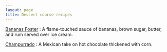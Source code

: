 ```yaml
---
layout: page
title: Dessert course recipes
---
```


[Bananas Foster](../bananas-foster)
:   A flame-touched sauce of bananas, brown sugar, butter, and rum served over ice cream.

[Champurrado](../champurrado)
:   A Mexican take on hot chocolate thickened with corn.
